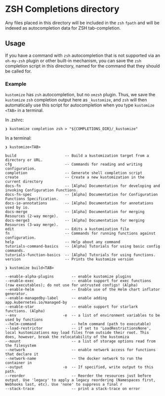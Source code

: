 # ZSH Completions directory

Any files placed in this directory will be included in the `zsh` `fpath` and will be indexed as
autocompletion data for ZSH tab-completion.

## Usage

If you have a command with `zsh` autocompletion that is not supported via an `oh-my-zsh` plugin or
other built-in mechanism, you can save the `zsh` completion script in this directory, named for the
command that they should be called for.

### Example

`kustomize` has `zsh` autocompletion, but no `omzsh` plugin. Thus, we save the `kustomize` `zsh`
completion output here as `_kustomize`, and `zsh` will then automatically use this script for
autocompletion when you type `kustomize <TAB>` in a terminal.

In .zshrc:

```console
❯ kustomize completion zsh > "${COMPLETIONS_DIR}/_kustomize"
```

In a terminal:

```console
❯ kustomize<TAB>

build                      -- Build a kustomization target from a directory or URL.
cfg                        -- Commands for reading and writing configuration.
completion                 -- Generate shell completion script
create                     -- Create a new kustomization in the current directory
docs-fn                    -- [Alpha] Documentation for developing and invoking Configuration Functions.
docs-fn-spec               -- [Alpha] Documentation for Configuration Functions Specification.
docs-io-annotations        -- [Alpha] Documentation for annotations used by io.
docs-merge                 -- [Alpha] Documentation for merging Resources (2-way merge).
docs-merge3                -- [Alpha] Documentation for merging Resources (3-way merge).
edit                       -- Edits a kustomization file
fn                         -- Commands for running functions against configuration.
help                       -- Help about any command
tutorials-command-basics   -- [Alpha] Tutorials for using basic config commands.
tutorials-function-basics  -- [Alpha] Tutorials for using functions.
version                    -- Prints the kustomize version

❯ kustomize build<TAB>

--enable-alpha-plugins        -- enable kustomize plugins
--enable-exec                 -- enable support for exec functions (raw executables); do not use for untrusted configs! (Alpha)
--enable-helm                 -- Enable use of the Helm chart inflator generator.
--enable-managedby-label      -- enable adding app.kubernetes.io/managed-by
--enable-star                 -- enable support for starlark functions. (Alpha)
--env                     -e  -- a list of environment variables to be used by functions
--helm-command                -- helm command (path to executable)
--load-restrictor             -- if set to 'LoadRestrictionsNone', local kustomizations may load files from outside their root. This does, however, break the relocatability of the kustomiza
--mount                       -- a list of storage options read from the filesystem
--network                     -- enable network access for functions that declare it
--network-name                -- the docker network to run the container in
--output                  -o  -- If specified, write output to this path.
--reorder                     -- Reorder the resources just before output. Use 'legacy' to apply a legacy reordering (Namespaces first, Webhooks last, etc). Use 'none' to suppress a final r
--stack-trace                 -- print a stack-trace on error
```

